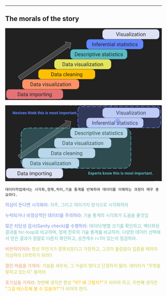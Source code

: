 
---
## The morals of the story

![222.Pasted image 20241017210012](../pic/18.%20A%20real-world%20data%20journey/222.Pasted%20image%2020241017210012.png)

![222.Pasted image 20241017210234](../pic/18.%20A%20real-world%20data%20journey/222.Pasted%20image%2020241017210234.png)

	데이터작업에서는 시각화,정제,처리,기술 통계를 반복하여 데이터를 이해하는 과정이 매우 중요하다.

<span style="color:rgb(118, 147, 234)">의심이 든다면 시각화라:</span> <span style="color:rgb(116, 195, 194)">자주, 그리고 여러가지 방식으로 시각화하라</span>

<span style="color:rgb(118, 147, 234)">누락되거나 비정상적인 데이터를 주의하라:</span> <span style="color:rgb(116, 195, 194)">기술 통계의 시각화가 도움을 줄것임</span>

<span style="color:rgb(118, 147, 234)">많은 타당성 검사(Sanity check)를 수행하라:</span> <span style="color:rgb(116, 195, 194)">데이터/행렬 크기를 확인하고, 벡터화된 결과를 for-loop로 비교하며, 정제 전후의 기술 통</span><span style="color:rgb(116, 195, 194)">계를 비교하라. 다양한 데이터 선택에서 얻은 결과가 정</span><span style="color:rgb(116, 195, 194)">말로 다른지 확인하고, 상관계수 r=1이 있는지 점검하라.</span> 

<span style="color:rgb(236, 158, 111)">비판적이어라:</span><span style="color:rgb(205, 205, 81)"> 항상 무언가가 잘못되었다고 가정하고, 그것이 틀렸음이 입증될 때까지 의심하라 (과학자가 되라!)</span>

<span style="color:rgb(236, 158, 111)">열린 마음을 가져라:</span> <span style="color:rgb(205, 205, 81)">가설을 세우되, 그 가설이 맞다고 단정하지 말라. 데이터가 "무엇을 말하고 있는지" 들어라</span>

<span style="color:rgb(236, 158, 111)">호기심을 가져라:</span> <span style="color:rgb(205, 205, 81)">첫번째 생각은 항상 <span style="color:rgb(255, 192, 0)">"어? 왜 그렇지?"</span>가 되어야 하고, 두번째 생각은 <span style="color:rgb(255, 192, 0)">"그걸 테스트해 볼 수 있을까?"</span>가 되어야 한다.
</span> 
